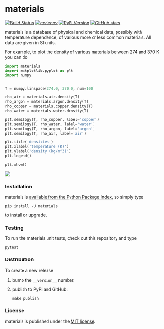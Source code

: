 # materials

[![Build Status](https://travis-ci.org/nschloe/materials.svg?branch=master)](https://travis-ci.org/nschloe/materials)
[![codecov](https://codecov.io/gh/nschloe/materials/branch/master/graph/badge.svg)](https://codecov.io/gh/nschloe/materials)
[![PyPi Version](https://img.shields.io/pypi/v/materials.svg)](https://pypi.python.org/pypi/materials)
[![GitHub stars](https://img.shields.io/github/stars/nschloe/materials.svg?style=social&label=Star&maxAge=2592000)](https://github.com/nschloe/materials)

materials is a database of physical and chemical data, possibly with
temperature dependence, of various more or less common materials. All data are
given in SI units.

For example, to plot the density of various materials between 274 and 370 K
you can do
```python
import materials
import matplotlib.pyplot as plt
import numpy


T = numpy.linspace(274.0, 370.0, num=100)

rho_air = materials.air.density(T)
rho_argon = materials.argon.density(T)
rho_copper = materials.copper.density(T)
rho_water = materials.water.density(T)

plt.semilogy(T, rho_copper, label='copper')
plt.semilogy(T, rho_water, label='water')
plt.semilogy(T, rho_argon, label='argon')
plt.semilogy(T, rho_air, label='air')

plt.title('densities')
plt.xlabel('temperature (K)')
plt.ylabel('density (kg/m^3)')
plt.legend()

plt.show()
```

![](https://nschloe.github.io/materials/density.png)


### Installation

materials is [available from the Python Package
Index](https://pypi.python.org/pypi/materials/), so simply type
```
pip install -U materials
```
to install or upgrade.

### Testing

To run the materials unit tests, check out this repository and type
```
pytest
```

### Distribution

To create a new release

1. bump the `__version__` number,

2. publish to PyPi and GitHub:
    ```
    make publish
    ```

### License

materials is published under the [MIT license](https://en.wikipedia.org/wiki/MIT_License).
